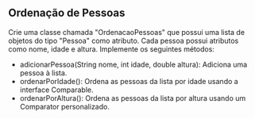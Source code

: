 ## Ordenação de Pessoas

Crie uma classe chamada "OrdenacaoPessoas" que possui uma lista de objetos do tipo "Pessoa" como atributo. Cada pessoa possui atributos como nome, idade e altura. Implemente os seguintes métodos:

+ adicionarPessoa(String nome, int idade, double altura): Adiciona uma pessoa à lista.
+ ordenarPorIdade(): Ordena as pessoas da lista por idade usando a interface Comparable.
+ ordenarPorAltura(): Ordena as pessoas da lista por altura usando um Comparator personalizado.
